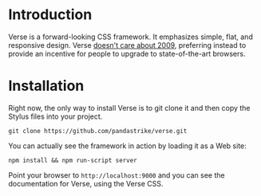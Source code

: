 # Introduction

Verse is a forward-looking CSS framework. It emphasizes simple, flat, and responsive design. Verse [doesn't care about 2009](/chapters/A1-older-browsers), preferring instead to provide an incentive for people to upgrade to state-of-the-art browsers.

# Installation

Right now, the only way to install Verse is to git clone it and then copy the Stylus files into your project.

    git clone https://github.com/pandastrike/verse.git

You can actually see the framework in action by loading it as a Web site:

    npm install && npm run-script server

Point your browser to `http://localhost:9000` and you can see the documentation for Verse, using the Verse CSS.
